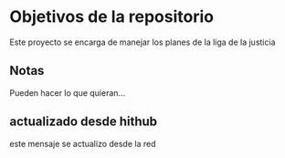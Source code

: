 # Objetivos de la repositorio

Este proyecto se encarga de manejar los planes de la liga de la justicia


## Notas
Pueden hacer lo que quieran...

## actualizado desde hithub
este mensaje se actualizo desde la red 
